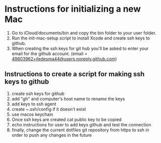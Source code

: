# Instructions for initializing a new Mac

1. Go to iCloud/documents/bin and copy the bin folder to your user folder.
2. Run the init-mac-setup script to install Xcode and create ssh keys to github.
3. When creating the ssh keys for git hub you'll be asked to enter your email for the github account. (email = 49803962+jledesma44@users.noreply.github.com)

## Instructions to create a script for making ssh keys to github

1. create ssh keys for github
2. add "gh" and computer's host name to rename the keys
3. add keys to ssh agent
4. create ~.ssh/config if it doesn't exist
5. use macos keychain
6. Once ssh keys are created cat public key to be copied
7. echo instructions for user to add keys github and test the connection
8. finally, change the current dotfiles git repository from https to ssh in order to push any changes in the future
